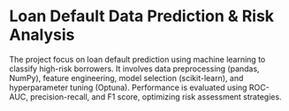 # Loan Default Data Prediction & Risk Analysis
The project focus on loan default prediction using machine learning to classify high-risk borrowers. It involves data preprocessing (pandas, NumPy), feature engineering, model selection (scikit-learn), and hyperparameter tuning (Optuna). Performance is evaluated using ROC-AUC, precision-recall, and F1 score, optimizing risk assessment strategies.
